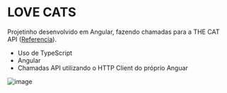 # LOVE CATS

Projetinho desenvolvido em Angular, fazendo chamadas para a THE CAT API (<a href="https://thecatapi.com/">Referencia</a>).

 - Uso de TypeScript
 - Angular
 - Chamadas API utilizando o HTTP Client do próprio Anguar

![image](https://user-images.githubusercontent.com/48564798/142881091-24af2a23-62d1-416a-a4ca-6c4c7ff30120.png)
